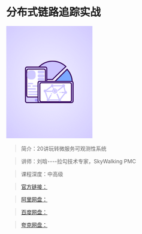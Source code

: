# 分布式链路追踪实战

![img](../../assets/CgqCHl9_0G-ANVuFAAA7GmFnYA8288.png)

> 简介：20讲玩转微服务可观测性系统

> 讲师：刘晗----拉勾技术专家，SkyWalking PMC

> 课程深度：中高级

> [官方链接：]()

> [阿里网盘：]()

> [百度网盘：]()

> [夸克网盘：]()
